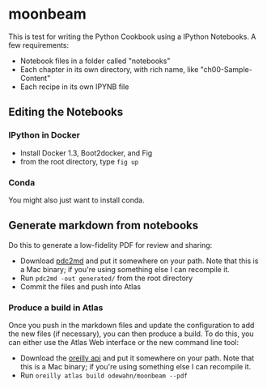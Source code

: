 moonbeam
========

This is test for writing the Python Cookbook using a IPython Notebooks.  A few requirements:

* Notebook files in a folder called "notebooks"
* Each chapter in its own directory, with rich name, like "ch00-Sample-Content"
* Each recipe in its own IPYNB file


## Editing the Notebooks

### IPython in Docker

* Install Docker 1.3, Boot2docker, and Fig
* from the root directory, type `fig up`

### Conda

You might also just want to install conda.

## Generate markdown from notebooks

Do this to generate a low-fidelity PDF for review and sharing:

* Download  [pdc2md](https://github.com/odewahn/pdc2md/releases) and put it somewhere on your path.  Note that this is a Mac binary; if you're using something else I can recompile it.
* Run `pdc2md -out generated/` from the root directory
* Commit the files and push into Atlas


### Produce a build in Atlas

Once you push in the markdown files and update the configuration to add the new files (if necessary), you can then produce a build.  To do this, you can either use the Atlas Web interface or the new command line tool:

* Download the [oreilly api](https://github.com/odewahn/atlas-cli/releases/tag/0.0.4) and put it somewhere on your path.  Note that this is a Mac binary; if you're using something else I can recompile it.
* Run `oreilly atlas build odewahn/moonbeam --pdf`
